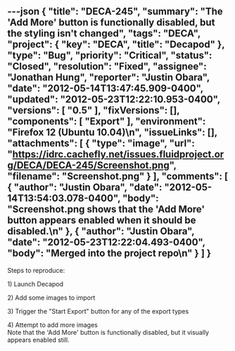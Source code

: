 ---json
{
  "title": "DECA-245",
  "summary": "The 'Add More' button is functionally disabled, but the styling isn't changed",
  "tags": "DECA",
  "project": {
    "key": "DECA",
    "title": "Decapod"
  },
  "type": "Bug",
  "priority": "Critical",
  "status": "Closed",
  "resolution": "Fixed",
  "assignee": "Jonathan Hung",
  "reporter": "Justin Obara",
  "date": "2012-05-14T13:47:45.909-0400",
  "updated": "2012-05-23T12:22:10.953-0400",
  "versions": [
    "0.5"
  ],
  "fixVersions": [],
  "components": [
    "Export"
  ],
  "environment": "Firefox 12 (Ubuntu 10.04)\n",
  "issueLinks": [],
  "attachments": [
    {
      "type": "image",
      "url": "https://idrc.cachefly.net/issues.fluidproject.org/DECA/DECA-245/Screenshot.png",
      "filename": "Screenshot.png"
    }
  ],
  "comments": [
    {
      "author": "Justin Obara",
      "date": "2012-05-14T13:54:03.078-0400",
      "body": "Screenshot.png shows that the 'Add More' button appears enabled when it should be disabled.\n"
    },
    {
      "author": "Justin Obara",
      "date": "2012-05-23T12:22:04.493-0400",
      "body": "Merged into the project repo\n"
    }
  ]
}
---
Steps to reproduce:

1\) Launch Decapod

2\) Add some images to import

3\) Trigger the "Start Export" button for any of the export types

4\) Attempt to add more images\
Note that the 'Add More' button is functionally disabled, but it visually appears enabled still.

        